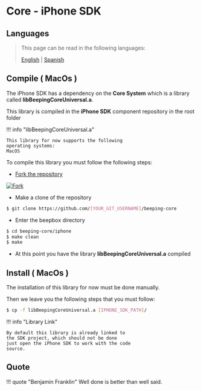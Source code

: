 # Core - iPhone SDK

## Languages

> This page can be read in the following languages:
>  
> [English](https://docs.beeping.io/componets/sdk-iphone-core/) | [Spanish](https://docs-es.beeping.io/componets/sdk-iphone-core/)

## Compile ( MacOs )

The iPhone SDK has a dependency on the **Core System** which is a library called **libBeepingCoreUniversal.a**.

This library is compiled in the **iPhone SDK** component repository in the root folder

!!! info "libBeepingCoreUniversal.a"

    This library for now supports the following
    operating systems:
    MacOS

To compile this library you must follow the following steps:

- [Fork the repository](https://github.com/beeping-io/beeping-core)

[![Fork](/assets/images/shoots/core-fork.jpg)](/assets/images/shoots/core-fork.jpg)

- Make a clone of the repository

``` bash
$ git clone https://github.com/[YOUR_GIT_USERNAME]/beeping-core
```

- Enter the beepbox directory

``` bash
$ cd beeping-core/iphone
$ make clean
$ make
```

- At this point you have the library **libBeepingCoreUniversal.a** compiled

## Install ( MacOs )

The installation of this library for now must be done manually.

Then we leave you the following steps that you must follow:

``` bash
$ cp -f libBeepingCoreUniversal.a [IPHONE_SDK_PATH]/
```

!!! info "Library Link"

    By default this library is already linked to
    the SDK project, which should not be done
    just open the iPhone SDK to work with the code
    source.

## Quote

!!! quote "Benjamin Franklin"
    Well done is better than well said.